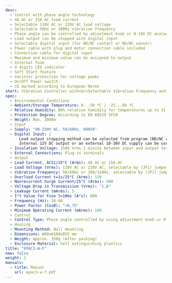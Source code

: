 ```yaml
---
desc:
  - Control with phase angle technology
  - 4A AC or 15A AC load current
  - Selectable 110V AC or 220V AC load voltage
  - Selectable 50Hz or 100Hz vibration frequency
  - Phase angle can be controlled by adjustment knob or 0-10V DC analog signal
  - Load output can be stopped with digital input
  - Selectable digital input (for NO/NC contact or NO/NC sensor)
  - Power cable with plug and motor connection cable included
  - Connection cable for digital input
  - Maximum and minimum value can be assigned to output
  - Internal fuse
  - 4 digits LED indicator
  - Soft Start feature
  - Varistor protection for voltage peaks
  - On/Off Power switch
  - CE marked according to European Norms
short: Vibration Controller with<br>Selectable Vibration Frequency and Load Current
spec:
  - Environmental Conditions
  - Ambient/Storage Temperature: 0...50 ºC / -25...60 ºC
  - Relative Humidity: 80% relative humidity for temperatures up to 31 °C, decreasing linearly to 50% at 40 °C
  - Protection Degree: According to EN 60529 IP20
  - Height: Max. 2000m
  - Input
  - Supply: "90-250V AC, 50/60Hz, 600VA"
  - Digital Input: |
      Load output stopping method can be selected from program (NO/NC contact or NO/NC sensor)
      Internal 12V DC output or an external 10-30V DC supply can be used
  - Insulation Voltage: 2500 Vrms 1 minute between input and output terminals
  - External Connections: Plug-in terminals
  - Output
  - Load Current, AC51/25°C (Arms): 4A AC or 15A AC
  - Load Voltage (Vrms): 110V AC or 220V AC, selectable by (JP1) jumper
  - Vibration Frequency: 50/60Hz or 100/120Hz, selectable by (JP1) jumper
  - Overload Current t=1s/25°C (Arms): 150
  - Nonrecurrent Surge Current/25°C (Arms): 400
  - Voltage Drop in Transmission (Vrms): "1,6"
  - Leakage Current (mArms): 5
  - I²t Value for Fuse t=10ms (A²s): 880
  - Frequency (Hz): 50-60
  - Power Factor (CosØ): ">0,75"
  - Minimum Operating Current (mArms): 160
  - Control
  - Control Type: Phase angle controlled by using adjustment knob or 0-10V DC analog input signal
  - Housing
  - Mounting Method: Wall mounting
  - Dimensions: W80xH160xD55 mm
  - Weight: Approx. 350g (After packing)
  - Enclosure Material: Self extinguishing plastics
title: "EPAC3-W-F"
new: false
weight: 1
manuals:
  - title: Manual
    url: epac3-w-f.pdf
---
```


